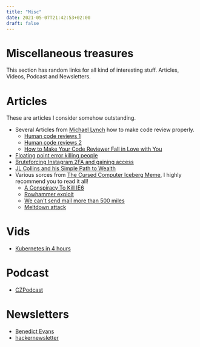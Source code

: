 ```yaml
---
title: "Misc"
date: 2021-05-07T21:42:53+02:00
draft: false
---
```


# Miscellaneous treasures

This section has random links for all kind of interesting stuff. Articles, Videos, Podcast and Newsletters.

# Articles

These are articles I consider somehow outstanding.

* Several Articles from [Michael Lynch](https://mtlynch.io/) how to make code review properly.
   - [Human code reviews 1](https://mtlynch.io/human-code-reviews-1/)
   - [Human code reviews 2](https://mtlynch.io/human-code-reviews-2/)
  - [How to Make Your Code Reviewer Fall in Love with You](https://mtlynch.io/code-review-love/)
* [Floating point error killing people](http://www-users.math.umn.edu/~arnold/disasters/patriot.html)
* [Bruteforcing Instagram 2FA and gaining access](https://threatpost.com/researcher-bypasses-instagram-2fa/146466/)
* [JL Collins and his Simple Path to Wealth](https://jlcollinsnh.com/)
* Various sorces from [The Cursed Computer Iceberg Meme](https://suricrasia.online/iceberg/), I highly recommend you to read it all!
  - [A Conspiracy To Kill IE6](https://blog.chriszacharias.com/a-conspiracy-to-kill-ie6)
  - [Rowhammer exploit](https://googleprojectzero.blogspot.com/2015/03/exploiting-dram-rowhammer-bug-to-gain.html)
  - [We can't send mail more than 500 miles](http://web.mit.edu/jemorris/humor/500-miles)
  - [Meltdown attack](https://meltdownattack.com/)


 # Vids

 * [Kubernetes in 4 hours](https://www.youtube.com/watch?v=X48VuDVv0do&t=2657s)

 # Podcast

 * [CZPodcast](https://soundcloud.com/czpodcast-1)


 # Newsletters

 * [Benedict Evans](https://www.ben-evans.com/)
 * [hackernewsletter](https://hackernewsletter.com/) 
